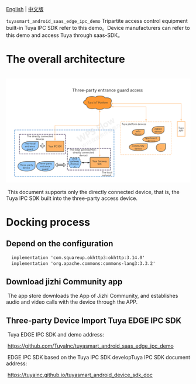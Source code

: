 [English](README.md) | [中文版](README_zh.md)

`tuyasmart_android_saas_edge_ipc_demo`
Tripartite access control equipment built-in Tuya IPC SDK refer to this  demo。Device manufacturers can refer to this demo and access Tuya through saas-SDK。



# The overall architecture

​           ![整体流程](./app/document/picture/可视门禁接入架构图-[英文].png)

​      This document supports only the directly connected device, that is, the Tuya IPC SDK built into the three-party access device.



#  Docking process

   ## Depend on the configuration
```
  implementation 'com.squareup.okhttp3:okhttp:3.14.0'
  implementation 'org.apache.commons:commons-lang3:3.3.2'
```

   ## Download jizhi Community app

​            The app store downloads the App of Jizhi Community, and establishes audio and video calls with the device through the APP.

 ## Three-party Device Import Tuya EDGE IPC SDK

​            Tuya EDGE IPC SDK and demo address:

​                      https://github.com/TuyaInc/tuyasmart_android_saas_edge_ipc_demo

​            EDGE IPC SDK based on the Tuya IPC SDK developTuya IPC SDK  document address:

​                       https://tuyainc.github.io/tuyasmart_android_device_sdk_doc


